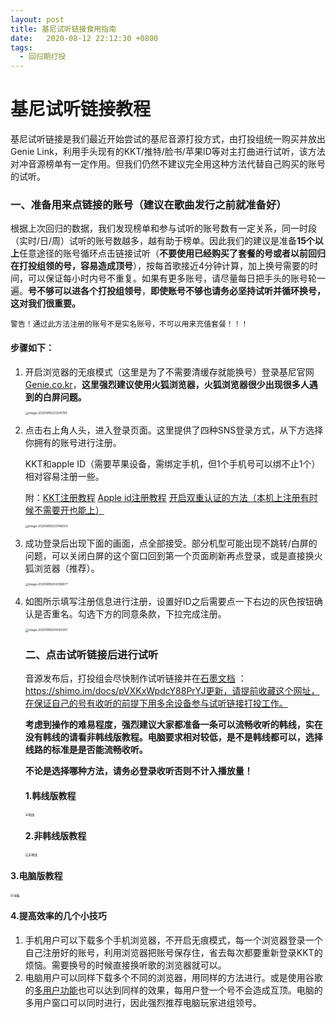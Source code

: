 ```yaml
---
layout: post
title: 基尼试听链接食用指南
date:   2020-08-12 22:12:30 +0800
tags:
  - 回归期打投
---
```


# 基尼试听链接教程

基尼试听链接是我们最近开始尝试的基尼音源打投方式，由打投组统一购买并放出Genie Link，利用手头现有的KKT/推特/脸书/苹果ID等对主打曲进行试听，该方法对冲音源榜单有一定作用。但我们仍然不建议完全用这种方法代替自己购买的账号的试听。



### 一、准备用来点链接的账号（建议在歌曲发行之前就准备好）

根据上次回归的数据，我们发现榜单和参与试听的账号数有一定关系，同一时段（实时/日/周）试听的账号数越多，越有助于榜单。因此我们的建议是准备**15个以上**任意途径的账号循环点击链接试听（**不要使用已经购买了套餐的号或者以前回归在打投组领的号，容易造成顶号**），按每首歌接近4分钟计算，加上换号需要的时间，可以保证每小时内号不重复。如果有更多账号，请尽量每日把手头的账号轮一遍。**号不够可以进各个打投组领号**，**即使账号不够也请务必坚持试听并循环换号，这对我们很重要。**



`警告！通过此方法注册的账号不是实名账号，不可以用来充值套餐！！！`



#### 步骤如下：

1. 开启浏览器的无痕模式（这里是为了不需要清缓存就能换号）登录基尼官网[Genie.co.kr](Genie.co.kr)，**这里强烈建议使用火狐浏览器，火狐浏览器很少出现很多人遇到的白屏问题。**

   <img src="https://pic-1300267894.cos.ap-nanjing.myqcloud.com/image-20200818203241780.png" alt="image-20200818203241780" style="zoom:33%;" />
   
2. 点击右上角人头，进入登录页面。这里提供了四种SNS登录方式，从下方选择你拥有的账号进行注册。

   KKT和apple ID（需要苹果设备，需绑定手机，但1个手机号可以绑不止1个）相对容易注册一些。

   附：[KKT注册教程]([https://plxd05.gitee.io/2020/08/12/KKT%E6%B3%A8%E5%86%8C%E6%95%99%E7%A8%8B.html](https://penglanxindong1106.github.io/2020/08/12/KKT注册教程.html))       [Apple id注册教程](https://zhuanlan.zhihu.com/p/93486646)       [开启双重认证的方法（本机上注册有时候不需要开也能上）](https://jingyan.baidu.com/article/a17d5285dafe398098c8f2a8.html)

   <img src="https://pic-1300267894.cos.ap-nanjing.myqcloud.com/image-20200818203748033.png" alt="image-20200818203748033" style="zoom:33%;" />

3. 成功登录后出现下面的画面，点全部接受。部分机型可能出现不跳转/白屏的问题，可以关闭白屏的这个窗口回到第一个页面刷新再点登录，或是直接换火狐浏览器（推荐）。

   <img src="https://pic-1300267894.cos.ap-nanjing.myqcloud.com/image-20200818204336677.png" alt="image-20200818204336677" style="zoom:33%;" />

4. 如图所示填写注册信息进行注册，设置好ID之后需要点一下右边的灰色按钮确认是否重名。勾选下方的同意条款，下拉完成注册。

   <img src="https://pic-1300267894.cos.ap-nanjing.myqcloud.com/image-20200818204354301.png" alt="image-20200818204354301" style="zoom:33%;" />

   ### 二、点击试听链接后进行试听

   音源发布后，打投组会尽快制作试听链接并在[石墨文档](https://shimo.im/docs/pVXKxWpdcY88PrYJ/ ) ：https://shimo.im/docs/pVXKxWpdcY88PrYJ更新，请提前收藏这个网址，在保证自己的号有收听的前提下用多余设备参与试听链接打投工作。

   **考虑到操作的难易程度，强烈建议大家都准备一条可以流畅收听的韩线，实在没有韩线的请看非韩线版教程。电脑要求相对较低，是不是韩线都可以，选择线路的标准是是否能流畅收听。**
   
   
   
   **不论是选择哪种方法，请务必登录收听否则不计入播放量！**
   
   
   
   #### 1.韩线版教程
   
   <img src="https://pic-1300267894.cos.ap-nanjing.myqcloud.com/%E9%9F%A9%E7%BA%BF.jpg" alt="韩线" style="zoom:33%;" />
   
   #### 2.非韩线版教程
   
   <img src="https://pic-1300267894.cos.ap-nanjing.myqcloud.com/%E9%9D%9E%E9%9F%A9%E7%BA%BF.jpg" alt="非韩线" style="zoom:33%;" />
   
   

#### 3.电脑版教程

<img src="https://pic-1300267894.cos.ap-nanjing.myqcloud.com/%E7%94%B5%E8%84%91.jpg" alt="电脑" style="zoom:33%;" />

#### 4.提高效率的几个小技巧

1. 手机用户可以下载多个手机浏览器，不开启无痕模式，每一个浏览器登录一个自己注册好的账号，利用浏览器把账号保存住，省去每次都要重新登录KKT的烦恼。需要换号的时候直接换听歌的浏览器就可以。
2. 电脑用户可以同样下载多个不同的浏览器，用同样的方法进行。或是使用谷歌的[多用户功能](https://www.kafan.cn/edu/59105462.html)也可以达到同样的效果，每用户登一个号不会造成互顶。电脑的多用户窗口可以同时进行，因此强烈推荐电脑玩家进组领号。

